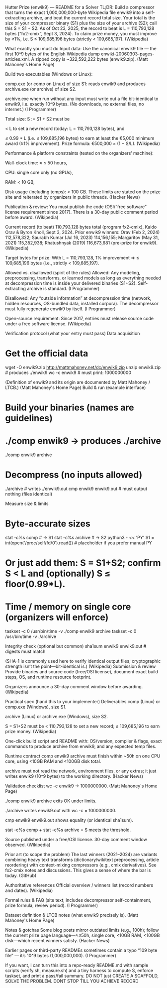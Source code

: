 Hutter Prize (enwik9) — README for a Solver
TL;DR: Build a compressor that turns the exact 1,000,000,000-byte Wikipedia file enwik9 into a self-extracting archive, and beat the current record total size. Your total is the size of your compressor binary (S1) plus the size of your archive (S2); call this S = S1 + S2.
 As of Oct 23, 2025, the record to beat is L = 110,793,128 bytes (“fx2-cmix”, Sept 3, 2024). To claim prize money, you must improve by ≥1%, i.e. S ≤ 109,685,196 bytes (strictly < 109,685,197). (Wikipedia)

What exactly you must do
Input data: Use the canonical enwik9 file — the first 10^9 bytes of the English Wikipedia dump enwiki-20060303-pages-articles.xml. A zipped copy is ~322,592,222 bytes (enwik9.zip). (Matt Mahoney's Home Page)


Build two executables (Windows or Linux):


comp.exe (or comp on Linux) of size S1: reads enwik9 and produces archive.exe (or archive) of size S2.


archive.exe when run without any input must write out a file bit-identical to enwik9, i.e. exactly 10^9 bytes. (No downloads, no external files, no internet.) (I Programmer)


Total size: S := S1 + S2 must be


< L to set a new record (today: L = 110,793,128 bytes), and


≤ 0.99 * L (i.e. ≤ 109,685,196 bytes) to earn at least the €5,000 minimum award (≥1% improvement). Prize formula: €500,000 × (1 − S/L). (Wikipedia)


Performance & platform constraints (tested on the organizers’ machine):


Wall-clock time: ≈ ≤ 50 hours,


CPU: single core only (no GPUs),


RAM: < 10 GB,


Disk usage (including temps): < 100 GB.
 These limits are stated on the prize site and reiterated by organizers in public threads. (Hacker News)


Publication & review: You must publish the code (OSI/“free software” license requirement since 2017). There is a 30-day public comment period before award. (Wikipedia)



Current record (to beat)
110,793,128 bytes total (program fx2-cmix), Kaido Orav & Byron Knoll, Sept 3, 2024.
 Prior enwik9 winners: Orav (Feb 2, 2024) 112,578,322; Saurabh Kumar (Jul 16, 2023) 114,156,155; Margaritov (May 31, 2021) 115,352,938; Rhatushnyak (2019) 116,673,681 (pre-prize for enwik9). (Wikipedia)


Target bytes for prize: With L = 110,793,128, 1% improvement ⇒ ≤ 109,685,196 bytes (i.e., strictly < 109,685,197).

Allowed vs. disallowed (spirit of the rules)
Allowed: Any modeling, preprocessing, transforms, or learned models as long as everything needed at decompression time is inside your delivered binaries (S1+S2). Self-extracting archive is standard. (I Programmer)


Disallowed: Any “outside information” at decompression time (network, hidden resources, OS-bundled data, installed corpora). The decompressor must fully regenerate enwik9 by itself. (I Programmer)


Open-source requirement: Since 2017, entries must release source code under a free software license. (Wikipedia)



Verification protocol (what your entry must pass)
Data acquisition
# Get the official data
wget -O enwik9.zip http://mattmahoney.net/dc/enwik9.zip
unzip enwik9.zip    # produces ./enwik9
wc -c enwik9        # must print: 1000000000

(Definition of enwik9 and its origin are documented by Matt Mahoney / LTCB.) (Matt Mahoney's Home Page)
Build & run (example interface)
# Build your binaries (names are guidelines)
# ./comp enwik9 -> produces ./archive
./comp enwik9 archive

# Decompress (no inputs allowed)
./archive    # writes ./enwik9.out
cmp enwik9 enwik9.out   # must output nothing (files identical)

Measure size & limits
# Byte-accurate sizes
stat -c%s comp     # -> S1
stat -c%s archive  # -> S2
python3 - << 'PY'
S1 = int(open('/proc/self/fd/0').read())  # placeholder if you prefer manual
PY
# Or just add them: S = S1+S2; confirm S < L and (optionally) S ≤ floor(0.99*L).

# Time / memory on single core (organizers will enforce)
taskset -c 0 /usr/bin/time -v ./comp enwik9 archive
taskset -c 0 /usr/bin/time -v ./archive

Integrity check (optional but common)
sha1sum enwik9 enwik9.out   # digests must match

(SHA-1 is commonly used here to verify identical output files; cryptographic strength isn’t the point—bit-identical is.) (Wikipedia)
Submission & review
Provide binaries and source code (free/OSI license), document exact build steps, OS, and runtime resource footprint.


Organizers announce a 30-day comment window before awarding. (Wikipedia)



Practical spec (hand this to your implementer)
Deliverables
comp (Linux) or comp.exe (Windows), size S1.


archive (Linux) or archive.exe (Windows), size S2.


S = S1+S2 must be < 110,793,128 to set a new record; ≤ 109,685,196 to earn prize money. (Wikipedia)


One-click build script and README with: OS/version, compiler & flags, exact commands to produce archive from enwik9, and any expected temp files.


Runtime contract
comp enwik9 archive must finish within ~50h on one CPU core, using <10GB RAM and <100GB disk total.


archive must not read the network, environment files, or any extras; it just writes enwik9 (10^9 bytes) to the working directory. (Hacker News)


Validation checklist
wc -c enwik9 → 1000000000. (Matt Mahoney's Home Page)


./comp enwik9 archive exits OK under limits.


./archive writes enwik9.out with wc -c = 1000000000.


cmp enwik9 enwik9.out shows equality (or identical sha1sum).


stat -c%s comp + stat -c%s archive = S meets the threshold.


Source published under a free/OSI license. 30-day comment window observed. (Wikipedia)



Prior art (to scope the problem)
The last winners (2021–2024) are variants combining heavy text transforms (dictionary/wikitext preprocessing, article reordering) with context-mixing compressors (e.g., cmix derivatives). See fx2-cmix notes and discussions. This gives a sense of where the bar is today. (GitHub)



Authoritative references
Official overview / winners list (record numbers and dates). (Wikipedia)


Formal rules & FAQ (site text; includes decompressor self-containment, prize formula, review period). (I Programmer)


Dataset definition & LTCB notes (what enwik9 precisely is). (Matt Mahoney's Home Page)



Notes & gotchas
Some blog posts mirror outdated limits (e.g., 100h); follow the current prize page language—≈≤50h, single core, <10GB RAM, <100GB disk—which recent winners satisfy. (Hacker News)


Earlier pages or third-party READMEs sometimes contain a typo “109 byte file” — it’s 10^9 bytes (1,000,000,000). (I Programmer)



If you want, I can turn this into a repo-ready README.md with sample scripts (verify.sh, measure.sh) and a tiny harness to compute S, enforce taskset, and print a pass/fail summary.
DO NOT just CREATE A SCAFFOLD, SOLVE THE PROBLEM. DONT STOP TILL YOU ACHIEVE RECORD
